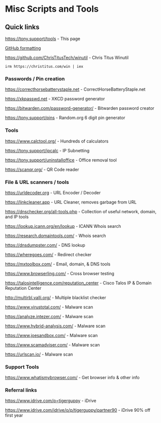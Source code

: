 # Misc Scripts and Tools
## Quick links
https://tony.support/tools - This page

[GitHub formatting](https://docs.github.com/en/get-started/writing-on-github/getting-started-with-writing-and-formatting-on-github/basic-writing-and-formatting-syntax/)

https://github.com/ChrisTitusTech/winutil - Chris Titus Winutil

    irm https://christitus.com/win | iex
  
### Passwords / Pin creation

https://correcthorsebatterystaple.net - CorrectHorseBatteryStaple.net

https://xkpasswd.net - XKCD password generator

https://bitwarden.com/password-generator/ - Bitwarden password creator

https://tony.support/pins - Random.org 6 digit pin generator

### Tools

https://www.calctool.org/ - Hundreds of calculators

https://tony.support/ipcalc - IP Subnetting

https://tony.support/uninstalloffice - Office removal tool

https://scanqr.org/ - QR Code reader

### File & URL scanners / tools

https://urldecoder.org - URL Encoder / Decoder

https://linkcleaner.app - URL Cleaner, removes garbage from URL

https://dnschecker.org/all-tools.php - Collection of useful network, domain, and IP tools

https://lookup.icann.org/en/lookup - ICANN Whois search

https://research.domaintools.com/ - Whois search

https://dnsdumpster.com/ - DNS lookup

https://wheregoes.com/ - Redirect checker

https://mxtoolbox.com/ - Email, domain, & DNS tools

https://www.browserling.com/ - Cross browser testing

https://talosintelligence.com/reputation_center - Cisco Talos IP & Domain Reputation Center

http://multirbl.valli.org/ - Multiple blacklist checker

https://www.virustotal.com/ - Malware scan

https://analyze.intezer.com/ - Malware scan

https://www.hybrid-analysis.com/ - Malware scan

https://www.joesandbox.com/ - Malware scan

https://www.scamadviser.com/ - Malware scan

https://urlscan.io/ - Malware scan

### Support Tools

https://www.whatismybrowser.com/ - Get browser info & other info

### Referral links

https://www.idrive.com/p=tigerguppy - iDrive

https://www.idrive.com/idrive/o/p/tigerguppy/partner90 - iDrive 90% off first year
